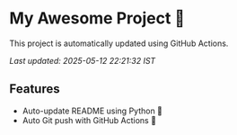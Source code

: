 # My Awesome Project 🚀

This project is automatically updated using GitHub Actions.

_Last updated: 2025-05-12 22:21:32 IST_

## Features
- Auto-update README using Python 🐍
- Auto Git push with GitHub Actions 🤖
